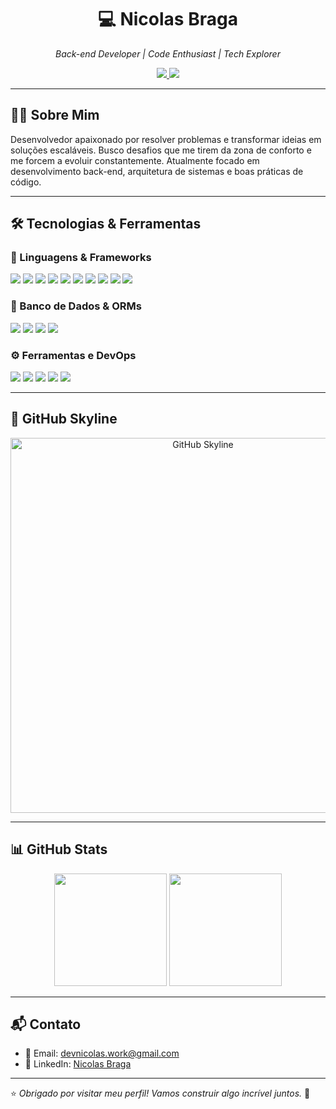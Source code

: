 <!-- README do Nicolas Braga -->

<h1 align="center">💻 Nicolas Braga</h1>
<p align="center">
  <i>Back-end Developer | Code Enthusiast | Tech Explorer</i>
</p>

<p align="center">
  <a href="mailto:devnicolas.work@gmail.com">
    <img src="https://img.shields.io/badge/-Gmail-%23D14836?style=for-the-badge&logo=gmail&logoColor=white" />
  </a>
  <a href="https://www.linkedin.com/in/nicolas-braga-104815252/" target="_blank">
    <img src="https://img.shields.io/badge/-LinkedIn-%230077B5?style=for-the-badge&logo=linkedin&logoColor=white" />
  </a>
</p>

---

## 👨‍💻 Sobre Mim

Desenvolvedor apaixonado por resolver problemas e transformar ideias em soluções escaláveis. Busco desafios que me tirem da zona de conforto e me forcem a evoluir constantemente. Atualmente focado em desenvolvimento back-end, arquitetura de sistemas e boas práticas de código.

---

## 🛠️ Tecnologias & Ferramentas

### 🚀 Linguagens & Frameworks

<p align="left">
  <img src="https://img.shields.io/badge/Python-3776AB?style=for-the-badge&logo=python&logoColor=white" />
  <img src="https://img.shields.io/badge/Django-092E20?style=for-the-badge&logo=django&logoColor=white" />
  <img src="https://img.shields.io/badge/Java-007396?style=for-the-badge&logo=java&logoColor=white" />
  <img src="https://img.shields.io/badge/JavaScript-F7DF1E?style=for-the-badge&logo=javascript&logoColor=black" />
  <img src="https://img.shields.io/badge/TypeScript-3178C6?style=for-the-badge&logo=typescript&logoColor=white" />
  <img src="https://img.shields.io/badge/Node.js-339933?style=for-the-badge&logo=nodedotjs&logoColor=white" />
  <img src="https://img.shields.io/badge/NestJS-E0234E?style=for-the-badge&logo=nestjs&logoColor=white" />
  <img src="https://img.shields.io/badge/Express-000000?style=for-the-badge&logo=express&logoColor=white" />
  <img src="https://img.shields.io/badge/React-20232A?style=for-the-badge&logo=react&logoColor=61DAFB" />
  <img src="https://img.shields.io/badge/React_Native-20232A?style=for-the-badge&logo=react&logoColor=61DAFB" />
</p>

### 💾 Banco de Dados & ORMs

<p align="left">
  <img src="https://img.shields.io/badge/PostgreSQL-336791?style=for-the-badge&logo=postgresql&logoColor=white" />
  <img src="https://img.shields.io/badge/MongoDB-47A248?style=for-the-badge&logo=mongodb&logoColor=white" />
  <img src="https://img.shields.io/badge/Sequelize-52B0E7?style=for-the-badge&logo=sequelize&logoColor=white" />
  <img src="https://img.shields.io/badge/Mongoose-880000?style=for-the-badge&logo=mongoose&logoColor=white" />
</p>

### ⚙️ Ferramentas e DevOps

<p align="left">
  <img src="https://img.shields.io/badge/Git-F05032?style=for-the-badge&logo=git&logoColor=white" />
  <img src="https://img.shields.io/badge/GitHub-181717?style=for-the-badge&logo=github&logoColor=white" />
  <img src="https://img.shields.io/badge/Docker-2496ED?style=for-the-badge&logo=docker&logoColor=white" />
  <img src="https://img.shields.io/badge/RabbitMQ-FF6600?style=for-the-badge&logo=rabbitmq&logoColor=white" />
  <img src="https://img.shields.io/badge/AWS-232F3E?style=for-the-badge&logo=amazonaws&logoColor=white" />
</p>

---

## 🌆 GitHub Skyline

<p align="center">
  <img src="https://user-images.githubusercontent.com/00000000/skyline.gif" width="600" alt="GitHub Skyline">
</p>

---

## 📊 GitHub Stats

<p align="center">
  <img height="180em" src="https://github-readme-stats.vercel.app/api?username=NicolasBraga05&show_icons=true&theme=tokyonight&hide_border=true&count_private=true" />
  <img height="180em" src="https://github-readme-stats.vercel.app/api/top-langs/?username=NicolasBraga05&layout=compact&theme=tokyonight&hide_border=true" />
</p>

---

## 📬 Contato

- 📧 Email: [devnicolas.work@gmail.com](mailto:devnicolas.work@gmail.com)
- 💼 LinkedIn: [Nicolas Braga](https://www.linkedin.com/in/nicolas-braga-104815252/)

---

⭐ *Obrigado por visitar meu perfil! Vamos construir algo incrível juntos.* 🚀
